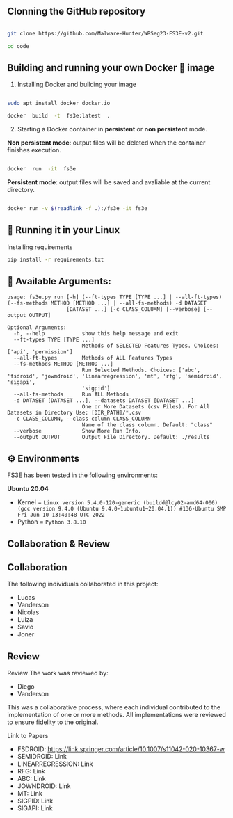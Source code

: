 ## Clonning the GitHub repository

```bash

git clone https://github.com/Malware-Hunter/WRSeg23-FS3E-v2.git

cd code

```

## Building and running your own Docker :whale: image


1. Installing Docker and building your image
```bash

sudo apt install docker docker.io

docker  build  -t  fs3e:latest  .

```

2. Starting a Docker container in **persistent** or **non persistent** mode.

**Non persistent mode**: output files will be deleted when the container finishes execution.
```bash

docker  run  -it  fs3e

```
**Persistent mode**: output files will be saved and avaliable at the current directory.
```bash

docker run -v $(readlink -f .):/fs3e -it fs3e

```


## :memo: Running it in your Linux

Installing requirements
~~~sh
pip install -r requirements.txt
~~~

## :pushpin: Available Arguments:

```
usage: fs3e.py run [-h] (--ft-types TYPE [TYPE ...] | --all-ft-types) (--fs-methods METHOD [METHOD ...] | --all-fs-methods) -d DATASET
                   [DATASET ...] [-c CLASS_COLUMN] [--verbose] [--output OUTPUT]

Optional Arguments:
  -h, --help            show this help message and exit
  --ft-types TYPE [TYPE ...]
                        Methods of SELECTED Features Types. Choices: ['api', 'permission']
  --all-ft-types        Methods of ALL Features Types
  --fs-methods METHOD [METHOD ...]
                        Run Selected Methods. Choices: ['abc', 'fsdroid', 'jowmdroid', 'linearregression', 'mt', 'rfg', 'semidroid', 'sigapi',
                        'sigpid']
  --all-fs-methods      Run ALL Methods
  -d DATASET [DATASET ...], --datasets DATASET [DATASET ...]
                        One or More Datasets (csv Files). For All Datasets in Directory Use: [DIR_PATH]/*.csv
  -c CLASS_COLUMN, --class-column CLASS_COLUMN
                        Name of the class column. Default: "class"
  --verbose             Show More Run Info.
  --output OUTPUT       Output File Directory. Default: ./results
```

## :gear: Environments

FS3E has been tested in the following environments:

**Ubuntu 20.04**

- Kernel = `Linux version 5.4.0-120-generic (buildd@lcy02-amd64-006) (gcc version 9.4.0 (Ubuntu 9.4.0-1ubuntu1~20.04.1)) #136-Ubuntu SMP Fri Jun 10 13:40:48 UTC 2022`
- Python = `Python 3.8.10`

## Collaboration & Review
## Collaboration
The following individuals collaborated in this project:

- Lucas
- Vanderson
- Nicolas
- Luiza
- Savio
- Joner

## Review

Review
The work was reviewed by:

- Diego
- Vanderson

This was a collaborative process, where each individual contributed to the implementation of one or more methods. All implementations were reviewed to ensure fidelity to the original.

Link to Papers
- FSDROID: https://link.springer.com/article/10.1007/s11042-020-10367-w
- SEMIDROID: Link
- LINEARREGRESSION: Link
- RFG: Link
- ABC: Link
- JOWNDROID: Link
- MT: Link
- SIGPID: Link
- SIGAPI: Link

